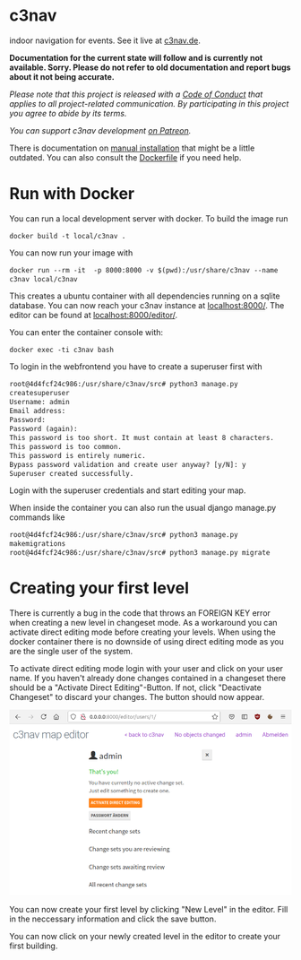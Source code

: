 # c3nav

indoor navigation for events. See it live at [c3nav.de](https://c3nav.de/).

**Documentation for the current state will follow and is currently not available. Sorry. Please do not refer to old documentation and report bugs about it not being accurate.**

*Please note that this project is released with a [Code of Conduct](CODE_OF_CONDUCT.md) that applies to all project-related communication. By participating in this project you agree to abide by its terms.*

*You can support c3nav development [on Patreon](https://www.patreon.com/c3nav).*

There is documentation on [manual installation](doc/manual.md) that might be a little outdated.
You can also consult the [Dockerfile](Dockerfile) if you need help. 

# Run with Docker

You can run a local development server with docker.
To build the image run

```
docker build -t local/c3nav .
```

You can now run your image with 

```
docker run --rm -it  -p 8000:8000 -v $(pwd):/usr/share/c3nav --name c3nav local/c3nav
```

This creates a ubuntu container with all dependencies running on a sqlite database.
You can now reach your c3nav instance at [localhost:8000/](http://localhost:8000/). 
The editor can be found at [localhost:8000/editor/](http://localhost:8000/editor/).

You can enter the container console with:

```
docker exec -ti c3nav bash
```

To login in the webfrontend you have to create a superuser first with

```
root@4d4fcf24c986:/usr/share/c3nav/src# python3 manage.py createsuperuser
Username: admin
Email address: 
Password: 
Password (again): 
This password is too short. It must contain at least 8 characters.
This password is too common.
This password is entirely numeric.
Bypass password validation and create user anyway? [y/N]: y
Superuser created successfully.
```
Login with the superuser credentials and start editing your map.

When inside the container you can also run the usual django manage.py commands like

```
root@4d4fcf24c986:/usr/share/c3nav/src# python3 manage.py makemigrations
root@4d4fcf24c986:/usr/share/c3nav/src# python3 manage.py migrate
```

# Creating your first level
There is currently a bug in the code that throws an FOREIGN KEY error when creating a new level in changeset mode.
As a workaround you can activate direct editing mode before creating your levels.
When using the docker container there is no downside of using direct editing mode as you are the single user of the system.

To activate direct editing mode login with your user and click on your user name.
If you haven't already done changes contained in a changeset there should be a "Activate Direct Editing"-Button.
If not, click "Deactivate Changeset" to discard your changes. The button should now appear.

![User control panel](doc/activate-direct-editing.png)

You can now create your first level by clicking "New Level" in the editor.
Fill in the neccessary information and click the save button.

You can now click on your newly created level in the editor to create your first building.





